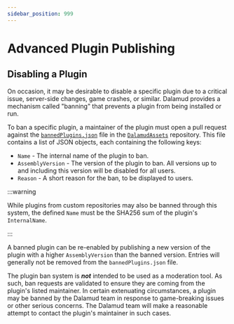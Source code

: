 ```yaml
---
sidebar_position: 999
---
```


# Advanced Plugin Publishing

## Disabling a Plugin

On occasion, it may be desirable to disable a specific plugin due to a critical
issue, server-side changes, game crashes, or similar. Dalamud provides a
mechanism called "banning" that prevents a plugin from being installed or run.

To ban a specific plugin, a maintainer of the plugin must open a pull request
against the [`bannedPlugins.json`][banned-plugins] file in the
[`DalamudAssets`][dalamud-assets] repository. This file contains a list of JSON
objects, each containing the following keys:

- `Name` - The internal name of the plugin to ban.
- `AssemblyVersion` - The version of the plugin to ban. All versions up to and
  including this version will be disabled for all users.
- `Reason` - A short reason for the ban, to be displayed to users.

:::warning

While plugins from custom repositories may also be banned through this system,
the defined `Name` must be the SHA256 sum of the plugin's `InternalName`.

:::

A banned plugin can be re-enabled by publishing a new version of the plugin with
a higher `AssemblyVersion` than the banned version. Entries will generally not
be removed from the `bannedPlugins.json` file.

The plugin ban system is **_not_** intended to be used as a moderation tool. As
such, ban requests are validated to ensure they are coming from the plugin's
listed maintainer. In certain extenuating circumstances, a plugin may be banned
by the Dalamud team in response to game-breaking issues or other serious
concerns. The Dalamud team will make a reasonable attempt to contact the
plugin's maintainer in such cases.

[banned-plugins]:
  https://github.com/goatcorp/DalamudAssets/blob/master/UIRes/bannedplugin.json
[dalamud-assets]: https://github.com/goatcorp/DalamudAssets
